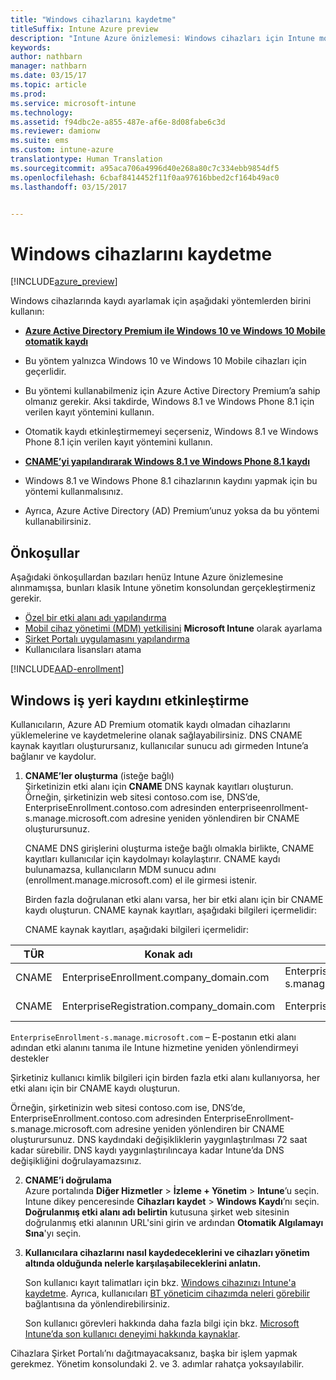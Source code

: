 ```yaml
---
title: "Windows cihazlarını kaydetme"
titleSuffix: Intune Azure preview
description: "Intune Azure önizlemesi: Windows cihazları için Intune mobil cihaz yönetimini (MDM) etkinleştirin."
keywords: 
author: nathbarn
manager: nathbarn
ms.date: 03/15/17
ms.topic: article
ms.prod: 
ms.service: microsoft-intune
ms.technology: 
ms.assetid: f94dbc2e-a855-487e-af6e-8d08fabe6c3d
ms.reviewer: damionw
ms.suite: ems
ms.custom: intune-azure
translationtype: Human Translation
ms.sourcegitcommit: a95aca706a4996d40e268a80c7c334ebb9854df5
ms.openlocfilehash: 6cbaf8414452f11f0aa97616bbed2cf164b49ac0
ms.lasthandoff: 03/15/2017


---
```


# <a name="enroll-windows-devices"></a>Windows cihazlarını kaydetme

[!INCLUDE[azure_preview](../includes/azure_preview.md)]

Windows cihazlarında kaydı ayarlamak için aşağıdaki yöntemlerden birini kullanın:

- [**Azure Active Directory Premium ile Windows 10 ve Windows 10 Mobile otomatik kaydı**](#set-up-windows-10-and-windows-10-mobile-automatic-enrollment-with-azure-active-directory-premium)
 -  Bu yöntem yalnızca Windows 10 ve Windows 10 Mobile cihazları için geçerlidir.
 -  Bu yöntemi kullanabilmeniz için Azure Active Directory Premium’a sahip olmanız gerekir. Aksi takdirde, Windows 8.1 ve Windows Phone 8.1 için verilen kayıt yöntemini kullanın.
 -  Otomatik kaydı etkinleştirmemeyi seçerseniz, Windows 8.1 ve Windows Phone 8.1 için verilen kayıt yöntemini kullanın.

- [**CNAME’yi yapılandırarak Windows 8.1 ve Windows Phone 8.1 kaydı**](#simplify-enrollment-by-configuring-cname)
 - Windows 8.1 ve Windows Phone 8.1 cihazlarının kaydını yapmak için bu yöntemi kullanmalısınız.
 - Ayrıca, Azure Active Directory (AD) Premium’unuz yoksa da bu yöntemi kullanabilirsiniz.


## <a name="prerequisites"></a>Önkoşullar

Aşağıdaki önkoşullardan bazıları henüz Intune Azure önizlemesine alınmamışsa, bunları klasik Intune yönetim konsolundan gerçekleştirmeniz gerekir.

- [Özel bir etki alanı adı yapılandırma](https://docs.microsoft.com/intune/get-started/start-with-a-paid-subscription-to-microsoft-intune-step-2)
- [Mobil cihaz yönetimi (MDM) yetkilisini](set-mdm-authority.md) **Microsoft Intune** olarak ayarlama
- [Şirket Portalı uygulamasını yapılandırma](/intune-azure/manage-apps/company-portal-app.md)
- Kullanıcılara lisansları atama

[!INCLUDE[AAD-enrollment](../includes/win10-automatic-enrollment-aad.md)]

## <a name="enable-windows-workplace-enrollment"></a>Windows iş yeri kaydını etkinleştirme

Kullanıcıların, Azure AD Premium otomatik kaydı olmadan cihazlarını yüklemelerine ve kaydetmelerine olanak sağlayabilirsiniz. DNS CNAME kaynak kayıtları oluşturursanız, kullanıcılar sunucu adı girmeden Intune’a bağlanır ve kaydolur.

1. **CNAME’ler oluşturma** (isteğe bağlı)<br>
 Şirketinizin etki alanı için **CNAME** DNS kaynak kayıtları oluşturun. Örneğin, şirketinizin web sitesi contoso.com ise, DNS’de, EnterpriseEnrollment.contoso.com adresinden enterpriseenrollment-s.manage.microsoft.com adresine yeniden yönlendiren bir CNAME oluşturursunuz.

    CNAME DNS girişlerini oluşturma isteğe bağlı olmakla birlikte, CNAME kayıtları kullanıcılar için kaydolmayı kolaylaştırır. CNAME kaydı bulunamazsa, kullanıcıların MDM sunucu adını (enrollment.manage.microsoft.com) el ile girmesi istenir.

    Birden fazla doğrulanan etki alanı varsa, her bir etki alanı için bir CNAME kaydı oluşturun. CNAME kaynak kayıtları, aşağıdaki bilgileri içermelidir:

    CNAME kaynak kayıtları, aşağıdaki bilgileri içermelidir:

  |TÜR|Konak adı|Şunu gösterir:|TTL|
  |--------|-------------|-------------|-------|
  |CNAME|EnterpriseEnrollment.company_domain.com|EnterpriseEnrollment-s.manage.microsoft.com |1 Saat|
  |CNAME|EnterpriseRegistration.company_domain.com|EnterpriseRegistration.windows.net|1 Saat|

  `EnterpriseEnrollment-s.manage.microsoft.com` – E-postanın etki alanı adından etki alanını tanıma ile Intune hizmetine yeniden yönlendirmeyi destekler

  Şirketiniz kullanıcı kimlik bilgileri için birden fazla etki alanı kullanıyorsa, her etki alanı için bir CNAME kaydı oluşturun.

  Örneğin, şirketinizin web sitesi contoso.com ise, DNS’de, EnterpriseEnrollment.contoso.com adresinden EnterpriseEnrollment-s.manage.microsoft.com adresine yeniden yönlendiren bir CNAME oluşturursunuz. DNS kaydındaki değişikliklerin yaygınlaştırılması 72 saat kadar sürebilir. DNS kaydı yaygınlaştırılıncaya kadar Intune’da DNS değişikliğini doğrulayamazsınız.

2.  **CNAME’i doğrulama**<br>Azure portalında **Diğer Hizmetler** > **İzleme + Yönetim** > **Intune**’u seçin. Intune dikey penceresinde **Cihazları kaydet** > **Windows Kaydı**’nı seçin. **Doğrulanmış etki alanı adı belirtin** kutusuna şirket web sitesinin doğrulanmış etki alanının URL'sini girin ve ardından **Otomatik Algılamayı Sına**'yı seçin.

3.  **Kullanıcılara cihazlarını nasıl kaydedeceklerini ve cihazları yönetim altında olduğunda nelerle karşılaşabileceklerini anlatın.**

    Son kullanıcı kayıt talimatları için bkz. [Windows cihazınızı Intune'a kaydetme](https://docs.microsoft.com/intune/enduser/enroll-your-device-in-intune-windows). Ayrıca, kullanıcıları [BT yöneticim cihazımda neleri görebilir](https://docs.microsoft.com/intune/enduser/what-can-your-it-administrator-see-when-you-enroll-your-device-in-intune-windows) bağlantısına da yönlendirebilirsiniz.

    Son kullanıcı görevleri hakkında daha fazla bilgi için bkz. [Microsoft Intune’da son kullanıcı deneyimi hakkında kaynaklar](https://docs.microsoft.com/intune/deploy-use/what-to-tell-your-end-users-about-using-microsoft-intune).

Cihazlara Şirket Portalı’nı dağıtmayacaksanız, başka bir işlem yapmak gerekmez.  Yönetim konsolundaki 2. ve 3. adımlar rahatça yoksayılabilir.

